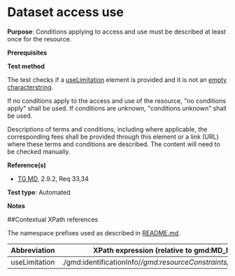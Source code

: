 # Dataset access use

**Purpose**: Conditions applying to access and use must be described at least once for the resource.

**Prerequisites**

**Test method**

The test checks if a [useLimitation](#useLimitation) element is provided and it is not an [empty characterstring](http://inspire.ec.europa.eu/id/ats/metadata/1.3/iso-19115-19119/README#emptychar).

If no conditions apply to the access and use of the resource, "no conditions apply" shall be used. If conditions are unknown, "conditions unknown" shall be used.

Descriptions of terms and conditions, including where applicable, the corresponding fees shall be provided through this element or a link (URL) where these terms and conditions are described. The content will need to be checked manually.

**Reference(s)**	 

* [TG MD](http://inspire.ec.europa.eu/id/ats/metadata/1.3/iso-19115-19119/README#ref_TG_MD), 2.9.2, Req 33,34

**Test type**: Automated

**Notes**

##Contextual XPath references

The namespace prefixes used as described in [README.md](http://inspire.ec.europa.eu/id/ats/metadata/1.3/iso-19115-19119/README#namespaces).

Abbreviation                                   |  XPath expression (relative to gmd:MD_Metadata)
-----------------------------------------------| -------------------------------------------------------------------------
<a name="useLimitation"></a> useLimitation  | ./gmd:identificationInfo/*/gmd:resourceConstraints/*/gmd:useLimitation
